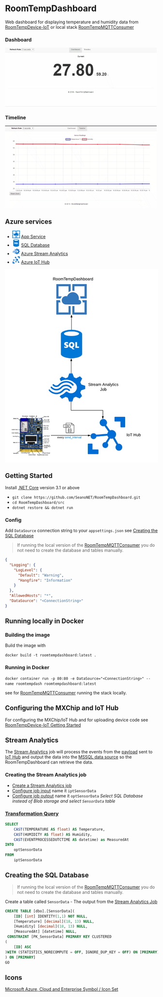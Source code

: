 # RoomTempDashboard
Web dashboard for displaying temperature and humidity data from [RoomTempDevice-IoT](https://github.com/SeanoNET/RoomTempDevice-IoT) or local stack [RoomTempMQTTConsumer](https://github.com/SeanoNET/RoomTempMQTTConsumer)

### Dashboard
![](Docs/dashboard.gif)

### Timeline
![](Docs/timeline.gif)

## Azure services
- <img src="Docs/icons/AzureAppService.png" width="25"> [App Service](https://azure.microsoft.com/en-au/services/app-service/)
- <img src="Docs/icons/AzureSQLDatabase.png" width="25"> [SQL Database](https://azure.microsoft.com/en-au/services/sql-database/)
- <img src="Docs/icons/AzureStreamAnalytics.png" width="25"> [Azure Stream Analytics](https://azure.microsoft.com/en-au/services/stream-analytics/)
- <img src="Docs/icons/AzureIoTHub.png" width="25"> [Azure IoT Hub](https://azure.microsoft.com/en-au/services/iot-hub/)

![](Docs/RoomTempDashboard.png)

## Getting Started

Install [.NET Core](https://dotnet.microsoft.com/download) version 3.1 or above

- `git clone https://github.com/SeanoNET/RoomTempDashboard.git`
- `cd RoomTempDashboard/src`
- `dotnet restore && dotnet run`

### Config
Add `DataSource` connection string to your `appsettings.json` see [Creating the SQL Database](#Creating-the-SQL-Database)

> If running the local version of the [RoomTempMQTTConsumer](https://github.com/SeanoNET/RoomTempMQTTConsumer) you do not need to create the database and tables manually.

```JSON
{
  "Logging": {
    "LogLevel": {
      "Default": "Warning",
      "Hangfire": "Information"
    }
  },
  "AllowedHosts": "*",
  "DataSource": "<ConnectionString>"
}
```

## Running locally in Docker

### Building the image

Build the image with

`docker build -t roomtempdashboard:latest .`

### Running in Docker

`docker container run -p 80:80 -e DataSource="<ConnectionString>" --name roomtempdash roomtempdashboard:latest`

see for [RoomTempMQTTConsumer](https://github.com/SeanoNET/RoomTempMQTTConsumer) running the stack locally.

## Configuring the MXChip and IoT Hub

For configuring the MXChip/IoT Hub and for uploading device code see [RoomTempDevice-IoT Getting Started](https://github.com/SeanoNET/RoomTempDevice-IoT#getting-started)

## Stream Analytics

The [Stream Analytics](https://docs.microsoft.com/en-us/azure/stream-analytics/stream-analytics-introduction) job will process the events from the [payload](https://github.com/SeanoNET/RoomTempDevice-IoT#payload) sent to [IoT Hub](https://azure.microsoft.com/en-au/services/iot-hub/) and output the data into the [MSSQL data source](#Creating-the-SQL-Database) so the RoomTempDashboard can retrieve the data.

### Creating the Stream Analytics job <a name="Creating-the-Stream-Analytics-job"></a>

- [Create a Stream Analytics job](https://docs.microsoft.com/en-us/azure/stream-analytics/stream-analytics-quick-create-portal#create-a-stream-analytics-job)
- [Configure job input](https://docs.microsoft.com/en-us/azure/stream-analytics/stream-analytics-quick-create-portal#configure-job-input) name it `iptSensorData`
- [Configure job output](https://docs.microsoft.com/en-us/azure/stream-analytics/stream-analytics-quick-create-portal#configure-job-output) name it `optSensorData` *Select SQL Database instead of Blob storage and select `SensorData` table*


### [Transformation Query](https://docs.microsoft.com/en-us/azure/stream-analytics/stream-analytics-quick-create-portal#define-the-transformation-query)
```SQL
SELECT 
    CAST(TEMPERATURE AS float) AS Temperature,
    CAST(HUMIDITY AS float) AS Humidity,
    CAST(EVENTPROCESSEDUTCTIME AS datetime) as MeasuredAt
INTO
    optSensorData
FROM
    iptSensorData
```

## Creating the SQL Database <a name="Creating-the-SQL-Database"></a>

> If running the local version of the [RoomTempMQTTConsumer](https://github.com/SeanoNET/RoomTempMQTTConsumer) you do not need to create the database and tables manually.

Create a table called `SensorData` - The output from the [Stream Analytics Job](#Creating-the-Stream-Analytics-job)

```SQL
CREATE TABLE [dbo].[SensorData](
	[ID] [int] IDENTITY(1,1) NOT NULL,
	[Temperature] [decimal](18, 13) NULL,
	[Humidity] [decimal](18, 13) NULL,
	[MeasuredAt] [datetime] NULL,
 CONSTRAINT [PK_SensorData] PRIMARY KEY CLUSTERED 
(
	[ID] ASC
)WITH (STATISTICS_NORECOMPUTE = OFF, IGNORE_DUP_KEY = OFF) ON [PRIMARY]
) ON [PRIMARY]
GO
```

## Icons
[Microsoft Azure, Cloud and Enterprise Symbol / Icon Set](https://www.microsoft.com/en-au/download/details.aspx?id=41937)